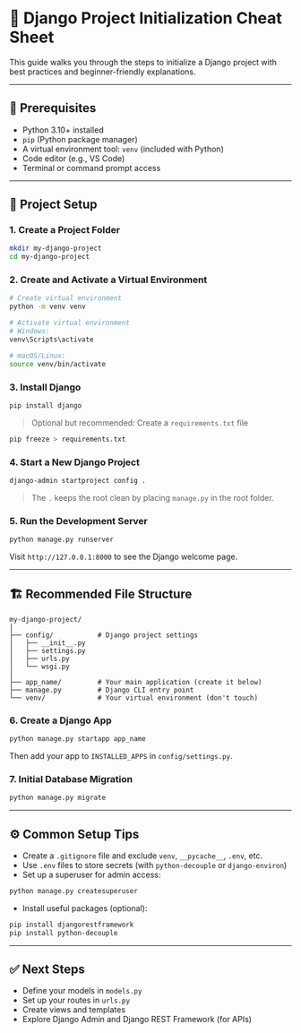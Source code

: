 # 🐍 Django Project Initialization Cheat Sheet

This guide walks you through the steps to initialize a Django project with best practices and beginner-friendly explanations.

---

## 🧰 Prerequisites

- Python 3.10+ installed
- `pip` (Python package manager)
- A virtual environment tool: `venv` (included with Python)
- Code editor (e.g., VS Code)
- Terminal or command prompt access

---

## 🚀 Project Setup

### 1. Create a Project Folder

```bash
mkdir my-django-project
cd my-django-project
```

### 2. Create and Activate a Virtual Environment

```bash
# Create virtual environment
python -m venv venv

# Activate virtual environment
# Windows:
venv\Scripts\activate

# macOS/Linux:
source venv/bin/activate
```

### 3. Install Django

```bash
pip install django
```

> Optional but recommended: Create a `requirements.txt` file
```bash
pip freeze > requirements.txt
```

### 4. Start a New Django Project

```bash
django-admin startproject config .
```

> The `.` keeps the root clean by placing `manage.py` in the root folder.

### 5. Run the Development Server

```bash
python manage.py runserver
```

Visit `http://127.0.0.1:8000` to see the Django welcome page.

---

## 🏗 Recommended File Structure

```
my-django-project/
│
├── config/           # Django project settings
│   ├── __init__.py
│   ├── settings.py
│   ├── urls.py
│   └── wsgi.py
│
├── app_name/         # Your main application (create it below)
├── manage.py         # Django CLI entry point
└── venv/             # Your virtual environment (don't touch)
```

### 6. Create a Django App

```bash
python manage.py startapp app_name
```

Then add your app to `INSTALLED_APPS` in `config/settings.py`.

### 7. Initial Database Migration

```bash
python manage.py migrate
```

---

## ⚙️ Common Setup Tips

- Create a `.gitignore` file and exclude `venv`, `__pycache__`, `.env`, etc.
- Use `.env` files to store secrets (with `python-decouple` or `django-environ`)
- Set up a superuser for admin access:

```bash
python manage.py createsuperuser
```

- Install useful packages (optional):
```bash
pip install djangorestframework
pip install python-decouple
```

---

## ✅ Next Steps

- Define your models in `models.py`
- Set up your routes in `urls.py`
- Create views and templates
- Explore Django Admin and Django REST Framework (for APIs)
